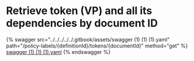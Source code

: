 # Retrieve token (VP) and all its dependencies by document ID

{% swagger src="../../../../../.gitbook/assets/swagger (1) (1) (1).yaml" path="/policy-labels/{definitionId}/tokens/{documentId}" method="get" %}
[swagger (1) (1) (1).yaml](<../../../../../.gitbook/assets/swagger (1) (1) (1).yaml>)
{% endswagger %}
